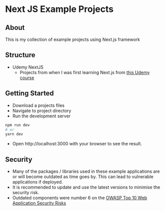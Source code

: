 # Next JS Example Projects

## About
This is my collection of example projects using Next.js framework

## Structure

- Udemy NextJS
    - Projects from when I was first learning Next.js from [this Udemy course](https://www.udemy.com/course/nextjs-react-the-complete-guide/)

## Getting Started
- Download a projects files
- Navigate to project directory
- Run the development server

```bash
npm run dev
# or
yarn dev
```

- Open http://localhost:3000 with your browser to see the result.


## Security

- Many of the packages / libraries used in these example applications are or will become outdated as time goes by. This can lead to vulnerable applications if deployed.
- It is recommended to update and use the latest versions to minimise the security risk.
- Outdated components were number 6 on the [OWASP Top 10 Web Application Security Risks](https://owasp.org/Top10/A06_2021-Vulnerable_and_Outdated_Components/)